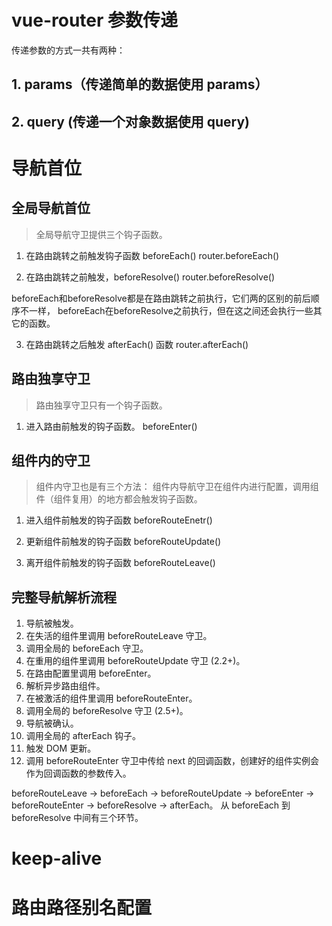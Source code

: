 # vue-router 参数传递

传递参数的方式一共有两种：

## 1. params（传递简单的数据使用 params）



## 2. query (传递一个对象数据使用 query)


# 导航首位

## 全局导航首位
> 全局导航守卫提供三个钩子函数。

1. 在路由跳转之前触发钩子函数 beforeEach()
router.beforeEach()   

2. 在路由跳转之前触发，beforeResolve() 
router.beforeResolve()


beforeEach和beforeResolve都是在路由跳转之前执行，它们两的区别的前后顺序不一样，
beforeEach在beforeResolve之前执行，但在这之间还会执行一些其它的函数。

3. 在路由跳转之后触发 afterEach() 函数
router.afterEach()



## 路由独享守卫
> 路由独享守卫只有一个钩子函数。
1. 进入路由前触发的钩子函数。 
beforeEnter()     


## 组件内的守卫
> 组件内守卫也是有三个方法：
> 组件内导航守卫在组件内进行配置，调用组件（组件复用）的地方都会触发钩子函数。
<!-- 1. beforeRouterEnetr会在beforeEach和beforeResolve之间触发-->
1. 进入组件前触发的钩子函数
beforeRouteEnetr()

<!-- 2. 动态路由参数变化的时候会触发该函数，使用比较少 -->
2. 更新组件前触发的钩子函数
beforeRouteUpdate()

<!-- 3. 比较常用的钩子函数 -->
3. 离开组件前触发的钩子函数
beforeRouteLeave()




## 完整导航解析流程

1. 导航被触发。
2. 在失活的组件里调用 beforeRouteLeave 守卫。
3. 调用全局的 beforeEach 守卫。
4. 在重用的组件里调用 beforeRouteUpdate 守卫 (2.2+)。
5. 在路由配置里调用 beforeEnter。
6. 解析异步路由组件。
7. 在被激活的组件里调用 beforeRouteEnter。
8. 调用全局的 beforeResolve 守卫 (2.5+)。
8. 导航被确认。
10. 调用全局的 afterEach 钩子。
11. 触发 DOM 更新。
12. 调用 beforeRouteEnter 守卫中传给 next 的回调函数，创建好的组件实例会作为回调函数的参数传入。

beforeRouteLeave → beforeEach → beforeRouteUpdate → beforeEnter → beforeRouteEnter → beforeResolve → afterEach。
从 beforeEach 到 beforeResolve 中间有三个环节。


# keep-alive



# 路由路径别名配置
